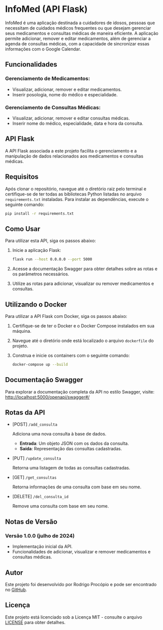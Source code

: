 # InfoMed (API Flask)

InfoMed é uma aplicação destinada a cuidadores de idosos, pessoas que necessitam de cuidados médicos frequentes ou que desejam gerenciar seus medicamentos e consultas médicas de maneira eficiente. A aplicação permite adicionar, remover e editar medicamentos, além de gerenciar a agenda de consultas médicas, com a capacidade de sincronizar essas informações com o Google Calendar.

## Funcionalidades

### Gerenciamento de Medicamentos:

- Visualizar, adicionar, remover e editar medicamentos.
- Inserir posologia, nome do médico e especialidade.

### Gerenciamento de Consultas Médicas:

- Visualizar, adicionar, remover e editar consultas médicas.
- Inserir nome do médico, especialidade, data e hora da consulta.

## API Flask

A API Flask associada a este projeto facilita o gerenciamento e a manipulação de dados relacionados aos medicamentos e consultas médicas.

## Requisitos

Após clonar o repositório, navegue até o diretório raiz pelo terminal e certifique-se de ter todas as bibliotecas Python listadas no arquivo `requirements.txt` instaladas. Para instalar as dependências, execute o seguinte comando:

```bash
pip install -r requirements.txt
```

## Como Usar

Para utilizar esta API, siga os passos abaixo:

1. Inicie a aplicação Flask:

   ```bash
   flask run --host 0.0.0.0 --port 5000
   ```

2. Acesse a documentação Swagger para obter detalhes sobre as rotas e os parâmetros necessários.

3. Utilize as rotas para adicionar, visualizar ou remover medicamentos e consultas.

## Utilizando o Docker

Para utilizar a API Flask com Docker, siga os passos abaixo:

1. Certifique-se de ter o Docker e o Docker Compose instalados em sua máquina.

2. Navegue até o diretório onde está localizado o arquivo `dockerfile` do projeto.

3. Construa e inicie os containers com o seguinte comando:

   ```bash
   docker-compose up --build
   ```

## Documentação Swagger

Para explorar a documentação completa da API no estilo Swagger, visite: [http://localhost:5000/openapi/swagger#/](http://localhost:5000/openapi/swagger#/)

## Rotas da API

- [POST] `/add_consulta`
  
  Adiciona uma nova consulta à base de dados.

  - **Entrada**: Um objeto JSON com os dados da consulta.
  - **Saída**: Representação das consultas cadastradas.

- [PUT] `/update_consulta`
  
  Retorna uma listagem de todas as consultas cadastradas.

- [GET] `/get_consultas`
  
  Retorna informações de uma consulta com base em seu nome.

- [DELETE] `/del_consulta_id`
  
  Remove uma consulta com base em seu nome.

## Notas de Versão

### Versão 1.0.0 (julho de 2024)

- Implementação inicial da API.
- Funcionalidades de adicionar, visualizar e remover medicamentos e consultas médicas.

## Autor

Este projeto foi desenvolvido por Rodrigo Procópio e pode ser encontrado no [GitHub](https://github.com/RodrigoProcopio).

## Licença

Este projeto está licenciado sob a Licença MIT - consulte o arquivo [LICENSE](https://github.com/RodrigoProcopio/MVP_InfoMed_API/blob/main/LICENSE.md) para obter detalhes.
